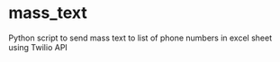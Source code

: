 # mass_text
Python script to send mass text to list of phone numbers in excel sheet using Twilio API

